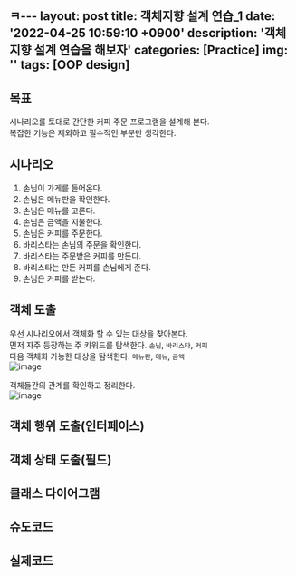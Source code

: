 ㅋ---
layout: post
title: 객체지향 설계 연습_1
date: '2022-04-25 10:59:10 +0900'
description: '객체지향 설계 연습을 해보자'
categories: [Practice]
img: ''
tags: [OOP design]
---
## 목표
시나리오를 토대로 간단한 커피 주문 프로그램을 설계해 본다.  
복잡한 기능은 제외하고 필수적인 부분만 생각한다.

## 시나리오  
1. 손님이 가게를 들어온다.   
2. 손님은 메뉴판을 확인한다.  
3. 손님은 메뉴를 고른다.  
4. 손님은 금액을 지불한다.  
5. 손님은 커피를 주문한다.  
6. 바리스타는 손님의 주문을 확인한다.  
7. 바리스타는 주문받은 커피를 만든다.  
8. 바리스타는 만든 커피를 손님에게 준다.  
9. 손님은 커피를 받는다.  

## 객체 도출
우선 시나리오에서 객체화 할 수 있는 대상을 찾아본다.  
먼저 자주 등장하는 주 키워드를 탐색한다. `손님`, `바리스타`, `커피`  
다음 객체화 가능한 대상을 탐색한다. `메뉴판`, `메뉴`, `금액`  
![image](https://user-images.githubusercontent.com/103012019/165031267-c16422fd-9f86-487c-9818-96627087c52b.png)  

객체들간의 관계를 확인하고 정리한다.  
![image](https://user-images.githubusercontent.com/103012019/165034163-cc625029-d8fa-4a52-a394-c3f6abf3857f.png)  

## 객체 행위 도출(인터페이스)

## 객체 상태 도출(필드)

## 클래스 다이어그램

## 슈도코드

## 실제코드
